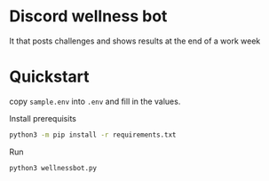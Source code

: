 # Discord wellness bot 
It that posts challenges and shows results at the end of a work week

# Quickstart
copy `sample.env` into `.env` and fill in the values.

Install prerequisits
```bash
python3 -m pip install -r requirements.txt
```
Run 
```bash
python3 wellnessbot.py
```

